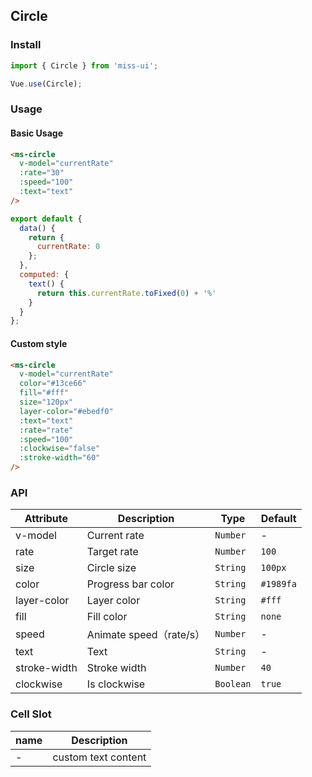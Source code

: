 ## Circle

### Install
``` javascript
import { Circle } from 'miss-ui';

Vue.use(Circle);
```

### Usage

#### Basic Usage

```html
<ms-circle
  v-model="currentRate"
  :rate="30"
  :speed="100"
  :text="text"
/>
```

``` javascript
export default {
  data() {
    return {
      currentRate: 0
    };
  },
  computed: {
    text() {
      return this.currentRate.toFixed(0) + '%'
    }
  }
};
```

#### Custom style

```html
<ms-circle
  v-model="currentRate"
  color="#13ce66"
  fill="#fff"
  size="120px"
  layer-color="#ebedf0"
  :text="text"
  :rate="rate"
  :speed="100"
  :clockwise="false"
  :stroke-width="60"
/>
```


### API

| Attribute | Description | Type | Default |
|------|------|------|------|
| v-model | Current rate | `Number` | - |
| rate | Target rate | `Number` | `100` |
| size | Circle size | `String` | `100px` |
| color | Progress bar color | `String` | `#1989fa` |
| layer-color | Layer color | `String` | `#fff` |
| fill | Fill color | `String` | `none` |
| speed | Animate speed（rate/s）| `Number` | - |
| text | Text | `String` | - |
| stroke-width | Stroke width | `Number` | `40` |
| clockwise | Is clockwise | `Boolean` | `true` |

### Cell Slot

| name | Description |
|------|------|
| - | custom text content |
